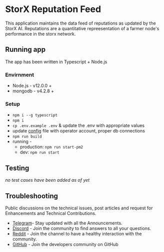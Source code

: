 # StorX Reputation Feed

This application maintains the data feed of reputations as updated by the StorX AI. Reputations are a quantitative repreesentation of a farmer node's performance in the storx network.  

## Running app

The app has been written in Typescript + Node.js

### Envirnment

 - Node.js - v12.0.0 +
 - mongodb - v4.2.8 +

### Setup

 - `npm i --g typescript`
 - `npm i`
 - `cp .env.example .env` & update the .env with appropriate values
 - update [config](./src/condif.ts) file with operator account, proper db connections  
 - `npm run build`  
 - running - 
    - production: `npm run start-pm2`
    - dev: `npm run start`  

## Testing

*no test cases have been added as of yet*
## Troubleshooting


Public discussions on the technical issues, post articles and request for Enhancements and Technical Contributions. 

- [Telegram](https://t.me/StorXNetwork)- Stay updated with all the Announcements.
- [Discord](https://discord.gg/ha4Jufj2Nm) - Join the community to find answers to all your questions.
- [Reddit](https://www.reddit.com/r/StorXNetwork) - Join the channel to have a healthy interaction with the community.
- [GitHub](https://github.com/StorXNetwork) - Join the developers community on GitHub